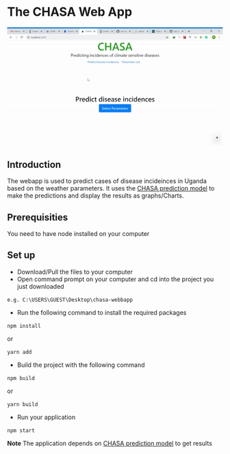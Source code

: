 # The CHASA Web App
![](chasa.gif)
## Introduction
The webapp is used to predict cases of disease incideinces in Uganda based on the weather parameters. It uses the [CHASA prediction model](https://github.com/CHAIUGA/chasa-model) to make the predictions and display the results as graphs/Charts.

## Prerequisities
You need to have node installed on your computer

## Set up
* Download/Pull the files to your computer
* Open command prompt on your computer and cd into the project you just downloaded
```
e.g. C:\USERS\GUEST\Desktop\chasa-webbapp
```
* Run the following command to install the required packages
```
npm install
```
or
```
yarn add
```
* Build the project with the following command
```
npm build
```
or
```
yarn build
```
* Run your application 
```
npm start
```
**Note** The application depends on [CHASA prediction model](https://github.com/CHAIUGA/chasa-model) to get results
